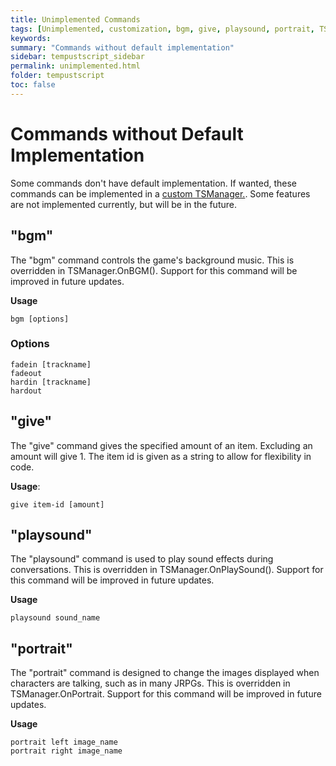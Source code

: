 ```yaml
---
title: Unimplemented Commands
tags: [Unimplemented, customization, bgm, give, playsound, portrait, TSManager]
keywords:
summary: "Commands without default implementation"
sidebar: tempustscript_sidebar
permalink: unimplemented.html
folder: tempustscript
toc: false
---
```


# Commands without Default Implementation

Some commands don't have default implementation. If wanted, these commands can be implemented in a [custom TSManager.](implementation.md). Some features are not implemented currently, but will be in the future.

## "bgm"

The "bgm" command controls the game's background music. This is overridden in TSManager.OnBGM(). Support for this command will be improved in future updates.

**Usage**

    bgm [options]

### Options

    fadein [trackname]
    fadeout
    hardin [trackname]
    hardout

## "give"

The "give" command gives the specified amount of an item. Excluding an amount will give 1. The item id is given as a string to allow for flexibility in code.

**Usage**:

    give item-id [amount]

## "playsound"

The "playsound" command is used to play sound effects during conversations. This is overridden in TSManager.OnPlaySound(). Support for this command will be improved in future updates.

**Usage**

    playsound sound_name

## "portrait"

The "portrait" command is designed to change the images displayed when characters are talking, such as in many JRPGs. This is overridden in TSManager.OnPortrait. Support for this command will be improved in future updates.

**Usage**

    portrait left image_name
    portrait right image_name